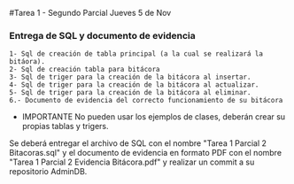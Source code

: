 #Tarea 1 - Segundo Parcial Jueves 5 de Nov

### Entrega de SQL y documento de evidencia ###

	1- Sql de creación de tabla principal (a la cual se realizará la bitáora).
	2- Sql de creación tabla para bitácora
	3- Sql de triger para la creación de la bitácora al insertar.
	4- Sql de triger para la creación de la bitácora al actualizar.
	5- Sql de triger para la creación de la bitácora al eliminar.
	6.- Documento de evidencia del correcto funcionamiento de su bitácora

* IMPORTANTE
No pueden usar los ejemplos de clases, deberán crear su propias tablas y trigers.

Se deberá entregar el archivo de SQL con el nombre "Tarea 1 Parcial 2 Bitacoras.sql" y el documento de evidencia en formato PDF con el nombre "Tarea 1 Parcial 2 Evidencia Bitácora.pdf" y realizar un commit a su repositorio AdminDB.
